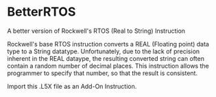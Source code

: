 # BetterRTOS
A better version of Rockwell's RTOS (Real to String) Instruction

Rockwell's base RTOS instruction converts a REAL (Floating point) data type to a String datatype. Unfortunately, due to the lack of precision inherent in the REAL dataype, the resulting converted string can often contain a random number of decimal places. This instruction allows the programmer to specify that number, so that the result is consistent.

Import this .L5X file as an Add-On Instruction.

